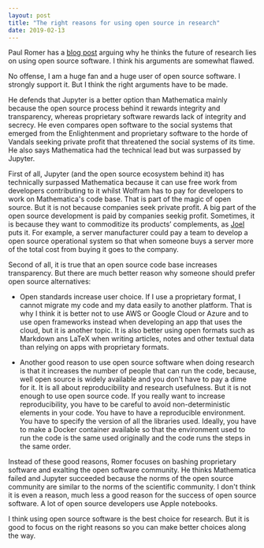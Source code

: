 ```yaml
---
layout: post
title: "The right reasons for using open source in research"
date: 2019-02-13
---
```


Paul Romer has a [blog post](https://paulromer.net/jupyter-mathematica-and-the-future-of-the-research-paper/) arguing why he thinks the future of research lies on using open source software. I think his arguments are somewhat flawed.

No offense, I am a huge fan and a huge user of open source software. I strongly support it. But I think the right arguments have to be made.

He defends that Jupyter is a better option than Mathematica mainly because the open source process behind it rewards integrity and transparency, whereas proprietary software rewards lack of integrity and secrecy. He even compares open software to the social systems that emerged from the Enlightenment and proprietary software to the horde of Vandals seeking private profit that threatened the social systems of its time. He also says Mathematica had the technical lead but was surpassed by Jupyter.

First of all, Jupyter (and the open source ecosystem behind it) has technically surpassed Mathematica because it can use free work from developers contributing to it whilst Wolfram has to pay for developers to work on Mathematica's code base. That is part of the magic of open source. But it is not because companies seek private profit. A big part of the open source development is paid by companies seekig profit. Sometimes, it is because they want to commoditize its products’ complements, as [Joel](https://www.joelonsoftware.com/2002/06/12/strategy-letter-v/) puts it. For example, a server manufacturer could pay a team to develop a open source operational system so that when someone buys a server more of the total cost from buying it goes to the company.

Second of all, it is true that an open source code base increases transparency. But there are much better reason why someone should prefer open source alternatives:

- Open standards increase user choice. If I use a proprietary format, I cannot migrate my code and my data easily to another platform. That is why I think it is better not to use AWS or Google Cloud or Azure and to use open frameworks instead when developing an app that uses the cloud, but it is another topic. It is also better using open formats such as Markdown ans LaTeX when writing  articles, notes and other textual data than relying on apps with proprietary formats.

- Another good reason to use open source software when doing research is that it increases the number of people that can run the code, because, well open source is widely available and you don't have to pay a dime for it. It is all about reproducibility and research usefulness. But it is not enough to use open source code. If you really want to increase reproducibility, you have to be careful to avoid non-deterministic elements in your code. You have to have a reproducible environment. You have to specify the version of all the libraries used. Ideally, you have to make a Docker container available so that the environment used to run the code is the same used originally and the code runs the steps in the same order.

Instead of these good reasons, Romer focuses on bashing proprietary software and exalting the open software community. He thinks Mathematica failed and Jupyter succeeded because the norms of the open source community are similar to the norms of the scientific community. I don't think it is even a reason, much less a good reason for the success of open source software. A lot of open source developers use Apple notebooks.

I think using open source software is the best choice for research. But it is good to focus on the right reasons so you can make better choices along the way.

